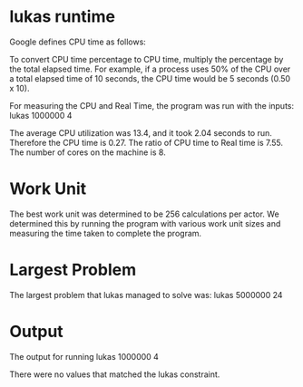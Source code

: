 # lukas runtime

Google defines CPU time as follows:

To convert CPU time percentage to CPU time, multiply the percentage by the total elapsed time. For example, if a process uses 50% of the CPU over a total elapsed time of 10 seconds, the CPU time would be 5 seconds (0.50 x 10).

For measuring the CPU and Real Time, the program was run with the inputs:
lukas 1000000 4

The average CPU utilization was 13.4, and it took 2.04 seconds to run. Therefore the CPU time is 0.27.
The ratio of CPU time to Real time is 7.55. The number of cores on the machine is 8.

# Work Unit

The best work unit was determined to be 256 calculations per actor. We determined this by running the program with various work unit sizes and measuring the time taken to complete the program.

# Largest Problem

The largest problem that lukas managed to solve was:
lukas 5000000 24


# Output

The output for running lukas 1000000 4

There were no values that matched the lukas constraint.



